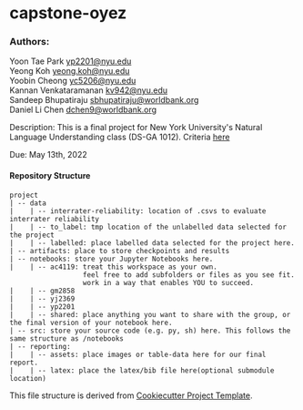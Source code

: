 # capstone-oyez

### Authors:
Yoon Tae Park <yp2201@nyu.edu> <br>
Yeong Koh <yeong.koh@nyu.edu> <br>
Yoobin Cheong <yc5206@nyu.edu> <br>
Kannan Venkataramanan <kv942@nyu.edu> <br>
Sandeep Bhupatiraju <sbhupatiraju@worldbank.org> <br>
Daniel Li Chen <dchen9@worldbank.org> <br>


Description:
This is a final project for New York University's Natural Language Understanding class (DS-GA 1012). Criteria [here](https://docs.google.com/document/d/1ELNs90-7rrgUcoRsRVjvjsp_N7siBTGWpvl9v5e8KKU)

Due: May 13th, 2022

#### Repository Structure
```
project
| -- data
|    | -- interrater-reliability: location of .csvs to evaluate interrater reliability
|    | -- to_label: tmp location of the unlabelled data selected for the project
|    | -- labelled: place labelled data selected for the project here.
| -- artifacts: place to store checkpoints and results
| -- notebooks: store your Jupyter Notebooks here.
|    | -- ac4119: treat this workspace as your own.
                  feel free to add subfolders or files as you see fit.
                  work in a way that enables YOU to succeed.
|    | -- gm2858
|    | -- yj2369
|    | -- yp2201
|    | -- shared: place anything you want to share with the group, or the final version of your notebook here.
| -- src: store your source code (e.g. py, sh) here. This follows the same structure as /notebooks
| -- reporting:
|    | -- assets: place images or table-data here for our final report.
|    | -- latex: place the latex/bib file here(optional submodule location)
```
This file structure is derived from [Cookiecutter Project Template](https://drivendata.github.io/cookiecutter-data-science/).
